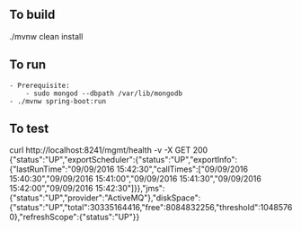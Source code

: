 ## To build
./mvnw clean install


## To run
    - Prerequisite:
        - sudo mongod --dbpath /var/lib/mongodb
    - ./mvnw spring-boot:run


## To test
curl http://localhost:8241/mgmt/health -v -X GET
200 {"status":"UP","exportScheduler":{"status":"UP","exportInfo":{"lastRunTime":"09/09/2016 15:42:30","callTimes":["09/09/2016 15:40:30","09/09/2016 15:41:00","09/09/2016 15:41:30","09/09/2016 15:42:00","09/09/2016 15:42:30"]}},"jms":{"status":"UP","provider":"ActiveMQ"},"diskSpace":{"status":"UP","total":30335164416,"free":8084832256,"threshold":10485760},"refreshScope":{"status":"UP"}}
